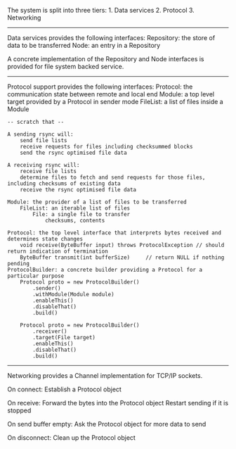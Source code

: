 The system is split into three tiers:
    1. Data services
    2. Protocol
    3. Networking

-----
Data services provides the following interfaces:
    Repository: the store of data to be transferred
    Node: an entry in a Repository

A concrete implementation of the Repository and Node interfaces is provided for file system backed service.

-----
Protocol support provides the following interfaces:
    Protocol: the communication state between remote and local end
    Module: a top level target provided by a Protocol in sender mode
    FileList: a list of files inside a Module

    -- scratch that --

    A sending rsync will:
        send file lists
        receive requests for files including checksummed blocks
        send the rsync optimised file data

    A receiving rsync will:
        receive file lists
        determine files to fetch and send requests for those files, including checksums of existing data
        receive the rsync optimised file data

    Module: the provider of a list of files to be transferred
        FileList: an iterable list of files
            File: a single file to transfer
                checksums, contents

    Protocol: the top level interface that interprets bytes received and determines state changes
        void receive(ByteBuffer input) throws ProtocolException // should return indication of termination
        ByteBuffer transmit(int bufferSize)     // return NULL if nothing pending
    ProtocolBuilder: a concrete builder providing a Protocol for a particular purpose
        Protocol proto = new ProtocolBuilder()
            .sender()
            .withModule(Module module)
            .enableThis()
            .disableThat()
            .build()

        Protocol proto = new ProtocolBuilder()
            .receiver()
            .target(File target)
            .enableThis()
            .disableThat()
            .build()

-----
Networking provides a Channel implementation for TCP/IP sockets.

On connect:
    Establish a Protocol object

On receive:
    Forward the bytes into the Protocol object
    Restart sending if it is stopped

On send buffer empty:
    Ask the Protocol object for more data to send

On disconnect:
    Clean up the Protocol object
